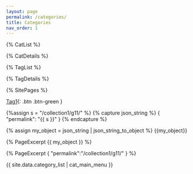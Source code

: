 ```yaml
---
layout: page
permalink: /categories/
title: Categories
nav_order: 1
---
```


{% CatList %}

{% CatDetails %}

{% TagList %}

{% TagDetails %}

{% SitePages %}

[Tag1](http://localhost:4000/tag-info?tag=tag1){: .btn .btn-green }

{%assign s = "/collection1/g11/" %}
{% capture json_string %}
{
    "permalink": "{{ s }}"
}
{% endcapture %}

{% assign my_object = json_string | json_string_to_object %}
{{my_object}}

{% PageExcerpt {{ my_object }} %}

{% 
    PageExcerpt {
        "permalink":"/collection1/g11/"
    } 
%}

{{ site.data.category_list | cat_main_menu }}

